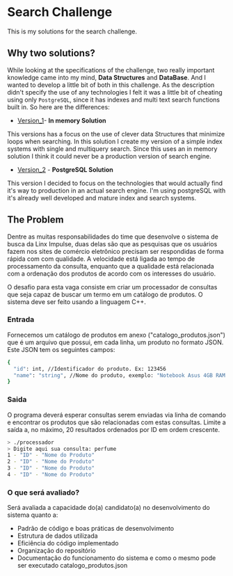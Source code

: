 # Search Challenge 

This is my solutions for the search challenge. 

## Why two solutions? 

While looking at the specifications of the challenge, two really important knowledge came into my mind, **Data Structures** and **DataBase**. And I wanted to develop a little bit of both in this challenge. As the description didn't specify the use of any technologies I felt it was a little bit of cheating using only `PostgreSQL`, since it has indexes and multi text search functions built in. So here are the differences:

- [Version_1](/version_1)- **In memory Solution** 

This versions has a focus on the use of clever data Structures that minimize loops when searching. In this solution I create my version of a simple index systems with single and multiquery search. Since this uses an in memory solution I think it could never be a production version of search engine. 

- [Version_2](/version_2) - **PostgreSQL Solution** 

This version I decided to focus on the technologies that would actually find it's way to production in an actual search engine. I'm using postgreSQL with it's already well developed and mature index and search systems. 


## The Problem 

Dentre as muitas responsabilidades do time que desenvolve o sistema de busca da Linx Impulse, duas delas são que as pesquisas que os usuários fazem nos sites de comércio eletrônico precisam ser respondidas de forma rápida com com qualidade. A velocidade está ligada ao tempo de processamento da consulta, enquanto que a qualidade está relacionada com a ordenação dos produtos de acordo com os interesses do usuário.

O desafio para esta vaga consiste em criar um processador de consultas que seja capaz de buscar um termo em um catálogo de produtos. O sistema deve ser feito usando a linguagem C++.

### Entrada

Fornecemos um catálogo de produtos em anexo ("catalogo_produtos.json") que é um arquivo que possui, em cada linha, um produto no formato JSON. Este JSON tem os seguintes campos:

```bash 
{
  "id": int, //Identificador do produto. Ex: 123456
  "name": "string", //Nome do produto, exemplo: "Notebook Asus 4GB RAM 500GB HD Core i3"
}
```

### Saida

O programa deverá esperar consultas serem enviadas via linha de comando e encontrar os produtos que são relacionadas com estas consultas. Limite a saída a, no máximo, 20 resultados ordenados por ID em ordem crescente.

```bash
> ./processador
> Digite aqui sua consulta: perfume
1 - "ID" - "Nome do Produto"
2 - "ID" - "Nome do Produto"
3 - "ID" - "Nome do Produto"
4 - "ID" - "Nome do Produto"
```

### O que será avaliado?

Será avaliada a capacidade do(a) candidato(a) no desenvolvimento do sistema quanto a:

- Padrão de código e boas práticas de desenvolvimento
- Estrutura de dados utilizada
- Eficiência do código implementado
- Organização do repositório
- Documentação do funcionamento do sistema e como o mesmo pode ser executado catalogo_produtos.json 




